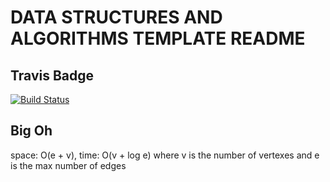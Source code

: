# DATA STRUCTURES AND ALGORITHMS TEMPLATE README
## Travis Badge
[![Build Status](https://travis-ci.com/ashtonkellis/29-graphs.svg?branch=master)](https://travis-ci.com/ashtonkellis/29-graphs)

## Big Oh
space: O(e + v), 
time: O(v + log e)
where v is the number of vertexes and e is the max number of edges